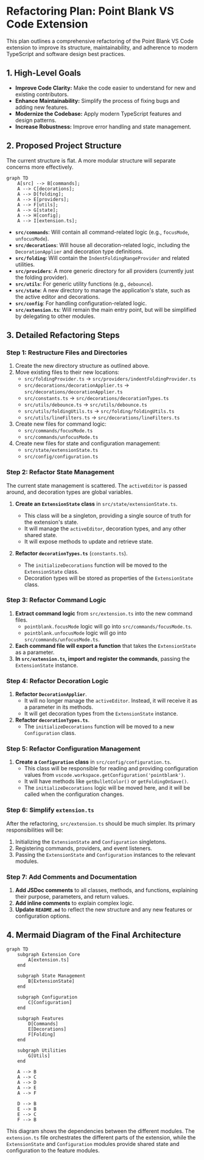 # Refactoring Plan: Point Blank VS Code Extension

This plan outlines a comprehensive refactoring of the Point Blank VS Code extension to improve its structure, maintainability, and adherence to modern TypeScript and software design best practices.

## 1. High-Level Goals

*   **Improve Code Clarity:** Make the code easier to understand for new and existing contributors.
*   **Enhance Maintainability:** Simplify the process of fixing bugs and adding new features.
*   **Modernize the Codebase:** Apply modern TypeScript features and design patterns.
*   **Increase Robustness:** Improve error handling and state management.

## 2. Proposed Project Structure

The current structure is flat. A more modular structure will separate concerns more effectively.

```mermaid
graph TD
    A[src] --> B[commands];
    A --> C[decorations];
    A --> D[folding];
    A --> E[providers];
    A --> F[utils];
    A --> G[state];
    A --> H[config];
    A --> I[extension.ts];
```

*   **`src/commands`**: Will contain all command-related logic (e.g., `focusMode`, `unfocusMode`).
*   **`src/decorations`**: Will house all decoration-related logic, including the `DecorationApplier` and decoration type definitions.
*   **`src/folding`**: Will contain the `IndentFoldingRangeProvider` and related utilities.
*   **`src/providers`**: A more generic directory for all providers (currently just the folding provider).
*   **`src/utils`**: For generic utility functions (e.g., `debounce`).
*   **`src/state`**: A new directory to manage the application's state, such as the active editor and decorations.
*   **`src/config`**: For handling configuration-related logic.
*   **`src/extension.ts`**: Will remain the main entry point, but will be simplified by delegating to other modules.

## 3. Detailed Refactoring Steps

### Step 1: Restructure Files and Directories

1.  Create the new directory structure as outlined above.
2.  Move existing files to their new locations:
    *   `src/foldingProvider.ts` -> `src/providers/indentFoldingProvider.ts`
    *   `src/decorations/decorationApplier.ts` -> `src/decorations/decorationApplier.ts`
    *   `src/constants.ts` -> `src/decorations/decorationTypes.ts`
    *   `src/utils/debounce.ts` -> `src/utils/debounce.ts`
    *   `src/utils/foldingUtils.ts` -> `src/folding/foldingUtils.ts`
    *   `src/utils/lineFilters.ts` -> `src/decorations/lineFilters.ts`
3.  Create new files for command logic:
    *   `src/commands/focusMode.ts`
    *   `src/commands/unfocusMode.ts`
4.  Create new files for state and configuration management:
    *   `src/state/extensionState.ts`
    *   `src/config/configuration.ts`

### Step 2: Refactor State Management

The current state management is scattered. The `activeEditor` is passed around, and decoration types are global variables.

1.  **Create an `ExtensionState` class** in `src/state/extensionState.ts`.
    *   This class will be a singleton, providing a single source of truth for the extension's state.
    *   It will manage the `activeEditor`, decoration types, and any other shared state.
    *   It will expose methods to update and retrieve state.

2.  **Refactor `decorationTypes.ts`** (`constants.ts`).
    *   The `initializeDecorations` function will be moved to the `ExtensionState` class.
    *   Decoration types will be stored as properties of the `ExtensionState` class.

### Step 3: Refactor Command Logic

1.  **Extract command logic** from `src/extension.ts` into the new command files.
    *   `pointblank.focusMode` logic will go into `src/commands/focusMode.ts`.
    *   `pointblank.unfocusMode` logic will go into `src/commands/unfocusMode.ts`.
2.  **Each command file will export a function** that takes the `ExtensionState` as a parameter.
3.  **In `src/extension.ts`, import and register the commands**, passing the `ExtensionState` instance.

### Step 4: Refactor Decoration Logic

1.  **Refactor `DecorationApplier`**.
    *   It will no longer manage the `activeEditor`. Instead, it will receive it as a parameter in its methods.
    *   It will get decoration types from the `ExtensionState` instance.
2.  **Refactor `decorationTypes.ts`**.
    *   The `initializeDecorations` function will be moved to a new `Configuration` class.

### Step 5: Refactor Configuration Management

1.  **Create a `Configuration` class** in `src/config/configuration.ts`.
    *   This class will be responsible for reading and providing configuration values from `vscode.workspace.getConfiguration('pointblank')`.
    *   It will have methods like `getBulletColor()` or `getFoldingOnSave()`.
    *   The `initializeDecorations` logic will be moved here, and it will be called when the configuration changes.

### Step 6: Simplify `extension.ts`

After the refactoring, `src/extension.ts` should be much simpler. Its primary responsibilities will be:

1.  Initializing the `ExtensionState` and `Configuration` singletons.
2.  Registering commands, providers, and event listeners.
3.  Passing the `ExtensionState` and `Configuration` instances to the relevant modules.

### Step 7: Add Comments and Documentation

1.  **Add JSDoc comments** to all classes, methods, and functions, explaining their purpose, parameters, and return values.
2.  **Add inline comments** to explain complex logic.
3.  **Update `README.md`** to reflect the new structure and any new features or configuration options.

## 4. Mermaid Diagram of the Final Architecture

```mermaid
graph TD
    subgraph Extension Core
        A[extension.ts]
    end

    subgraph State Management
        B[ExtensionState]
    end

    subgraph Configuration
        C[Configuration]
    end

    subgraph Features
        D[Commands]
        E[Decorations]
        F[Folding]
    end

    subgraph Utilities
        G[Utils]
    end

    A --> B
    A --> C
    A --> D
    A --> E
    A --> F

    D --> B
    E --> B
    E --> C
    F --> B
```

This diagram shows the dependencies between the different modules. The `extension.ts` file orchestrates the different parts of the extension, while the `ExtensionState` and `Configuration` modules provide shared state and configuration to the feature modules.